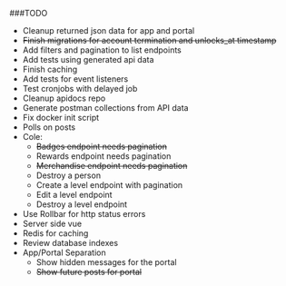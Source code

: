 ###TODO

- Cleanup returned json data for app and portal
- ~~Finish migrations for account termination and unlocks_at timestamp~~
- Add filters and pagination to list endpoints
- Add tests using generated api data
- Finish caching
- Add tests for event listeners
- Test cronjobs with delayed job
- Cleanup apidocs repo
- Generate postman collections from API data
- Fix docker init script
- Polls on posts
- Cole:
  * ~~Badges endpoint needs pagination~~
  * Rewards endpoint needs pagination
  * ~~Merchandise endpoint needs pagination~~
  * Destroy a person
  * Create a level endpoint with pagination
  * Edit a level endpoint
  * Destroy a level endpoint
- Use Rollbar for http status errors
- Server side vue
- Redis for caching
- Review database indexes
- App/Portal Separation
  * Show hidden messages for the portal
  * ~~Show future posts for portal~~
